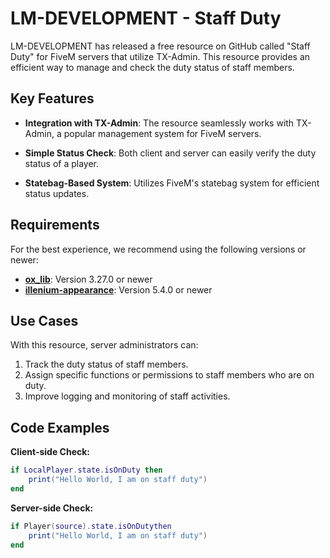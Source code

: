 # LM-DEVELOPMENT - Staff Duty

LM-DEVELOPMENT has released a free resource on GitHub called "Staff Duty" for FiveM servers that utilize TX-Admin. This resource provides an efficient way to manage and check the duty status of staff members.

## Key Features

- **Integration with TX-Admin**: The resource seamlessly works with TX-Admin, a popular management system for FiveM servers.

- **Simple Status Check**: Both client and server can easily verify the duty status of a player.

- **Statebag-Based System**: Utilizes FiveM's statebag system for efficient status updates.

## Requirements

For the best experience, we recommend using the following versions or newer:

- **[ox_lib](https://github.com/overextended/ox_lib)**: Version 3.27.0 or newer
- **[illenium-appearance](https://github.com/iLLeniumStudios/illenium-appearance)**: Version 5.4.0 or newer

## Use Cases

With this resource, server administrators can:

1. Track the duty status of staff members.
2. Assign specific functions or permissions to staff members who are on duty.
3. Improve logging and monitoring of staff activities.

## Code Examples

**Client-side Check:**

```lua
if LocalPlayer.state.isOnDuty then
    print("Hello World, I am on staff duty")
end
```

**Server-side Check:**
```lua
if Player(source).state.isOnDutythen
    print("Hello World, I am on staff duty")
end
```
